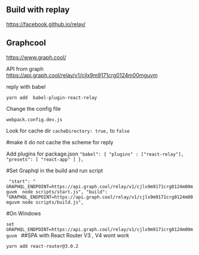 ## 
## Build with replay

https://facebook.github.io/relay/


## Graphcool

https://www.graph.cool/


API from graph
https://api.graph.cool/relay/v1/cjlx9m9171crg0124m00mguvm


reply with babel

`yarn add  babel-plugin-react-relay`

Change the config file

`webpack.config.dev.js`

Look for cache dir `cacheDirectory: true,` to `false`

#make it do not cache the scheme for reply

Add plugins for package.json
`"babel": {
     "plugins" : ["react-relay"],
     "presets": [
       "react-app"
     ]
   },`

#Set Graphql in the build and run script

` "start": " GRAPHQL_ENDPOINT=https://api.graph.cool/relay/v1/cjlx9m9171crg0124m00mguvm  node scripts/start.js",
     "build": "GRAPHQL_ENDPOINT=https://api.graph.cool/relay/v1/cjlx9m9171crg0124m00mguvm node scripts/build.js",`


#On Windows

`set GRAPHQL_ENDPOINT=https://api.graph.cool/relay/v1/cjlx9m9171crg0124m00mguvm
`
##SPA with React Router V3 , V4 wont work

`yarn add react-router@3.0.2`
